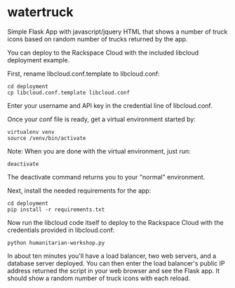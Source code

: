 watertruck
==========

Simple Flask App with javascript/jquery HTML that shows a number of truck icons based on random number of trucks returned by the app.

You can deploy to the Rackspace Cloud with the included libcloud deployment example. 

First, rename libcloud.conf.template to libcloud.conf:

    cd deployment
    cp libcloud.conf.template libcloud.conf 

Enter your username and API key in the credential line of libcloud.conf.

Once your conf file is ready, get a virtual environment started by:

    virtualenv venv
    source /venv/bin/activate

Note: When you are done with the virtual environment, just run:

    deactivate

The deactivate command returns you to your "normal" environment.

Next, install the needed requirements for the app:

    cd deployment
    pip install -r requirements.txt

Now run the libcloud code itself to deploy to the Rackspace Cloud with the credentials provided in libcloud.conf:

    python humanitarian-workshop.py

In about ten minutes you'll have a load balancer, two web servers, and a database server deployed. You can then enter the load balancer's public IP address returned the script in your web browser and see the Flask app. It should show a random number of truck icons with each reload.
